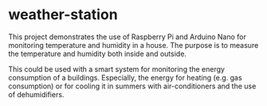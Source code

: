 # weather-station
This project demonstrates the use of Raspberry Pi and Arduino Nano for monitoring temperature and humidity in a house. The purpose is to measure the temperature and humidity both inside and outside.

This could be used with a smart system for monitoring the energy consumption of a buildings. Especially, the energy for heating (e.g. gas consumption) or for cooling it in summers with air-conditioners and the use of dehumidifiers. 
